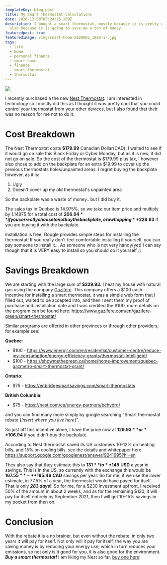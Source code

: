```yaml
---
templateKey: blog-post
title: My Smart Thermostat Calculations
date: 2020-12-08T05:24:25.209Z
description: I bought a smart thermostat, mostly because it is pretty cool, but
  also because it is going to save me a ton of money.
featuredpost: true
featuredimage: /img/smart-home-3920905_1920-1-.jpg
tags:
  - life
  - home
  - personal finance
  - smart home
  - finance
  - smart thermostat
  - thermostat
---
```

![](/img/smart-home-3920905_1920-1-.jpg)

I recently purchased a the new [Nest Thermostat](https://www.amazon.com/gp/product/B08HRPDYTP/ref=as_li_tl?ie=UTF8&camp=1789&creative=9325&creativeASIN=B08HRPDYTP&linkCode=as2&tag=calvinwilli01-20&linkId=9e2c5b1521e813953d9f598972f74ee4). I am interested in technology so I mostly did this as I thought it was pretty cool that you could control your thermostat from your other devices, but I also found that their was no reason for me not to do it.

# Cost Breakdown

The Nest Thermostat costs **$179.99** Canadian Dollar(CAD). I waited to see if it would go on sale this Black Friday or Cyber Monday, but as it is new, it did not go on sale. So the cost of the thermostat is $179.99 plus tax, I however also chose to add on the backplate for an extra $19.99 to cover up the previous thermostats holes/unpainted areas. I regret buying the backplate however, as it is:

1. Ugly
2. Doesn't cover up my old thermostat's unpainted area

So the backplate was a waste of money.. but I did buy it.

The sales tax in Quebec is 14.975%, so we take our item price and multiply by 1.14975 for a total cost of **$206.94** if you correctly choose to not buy the backplate, or a whopping **$229.93** if you are buying it with the backplate.

Installation is free, Google provides simple steps for installing the thermostat! If you really don't feel comfortable installing it yourself, you can pay someone to install it... As someone who is not very handy(yet) I can say though that it is VERY easy to install so you should do it yourself :)

# Savings Breakdown

We are starting with the large sum of **$229.93.** I heat my house with natural gas using the company [Gazifère](https://www.gazifere.com/en/). This company offers a $100 cash incentive for installing a smart thermostat, it was a simple web form that I filled out, waited to be accepted into, and then I sent them my proof of purchase and installation date and I was credited the $100, more details on the program can be found here: <https://www.gazifere.com/en/gazifere-green/smart-thermostat/>

Similar programs are offered in other provinces or through other providers, for example see:

**Quebec**:

* $100 - <https://www.energir.com/en/residential/customer-centre/reduce-my-consumption/energy-efficiency-grants/thermostat-intelligent/>
* $100 - <https://showmethegreen.ca/home/home-improvement/quebec-gazmetro-smart-thermostat-grant/>

**Ontario**:

* $75 - <https://enbridgesmartsavings.com/smart-thermostats>

**British Columbia**:

* $75 - <https://nest.com/ca/energy-partners/bchydro/>

and you can find many more simply by google searching "Smart thermostat rebate {*Insert where you live here*}".

So just off this incentive alone, I have the price now at **$129.93** or **$106.94** if you didn't buy the backplate.

According to Nest thermostat saved its US customers 10-12% on heating bills, and 15% on cooling bills, see the details and whitepaper here: <https://support.google.com/googlenest/answer/9241995?hl=en>

They also say that they estimate this to **$131** to **$145** **USD** a year in savings. This is in the US, so currently with the exchange this would be **$167.55** - **$185.46** **CAD** savings per year. So for me, if we use the lower estimate, in 77.5% of a year, the thermostat would have payed for itself. That is only ***283 days***!! So for me, for a $230 investment upfront, I received 50% of the amount in about 2 weeks, and as for the remaining $130, it will pay for itself entirely by September 2021, then I will get 10-15% savings in my pocket from then on. 

# Conclusion

With the rebate it is a no brainer, but even without the rebate, in only two years it will pay for itself. Not only will it pay for itself, the way you are saving money is by reducing your energy use, which in turn reduces your emissions, so not only is it good for you, it is also good for the environment. ***Buy a smart thermostat!*** I am liking my Nest so far, [buy one here](https://www.amazon.com/gp/product/B08HRPDYTP/ref=as_li_tl?ie=UTF8&camp=1789&creative=9325&creativeASIN=B08HRPDYTP&linkCode=as2&tag=calvinwilli01-20&linkId=9e2c5b1521e813953d9f598972f74ee4)!